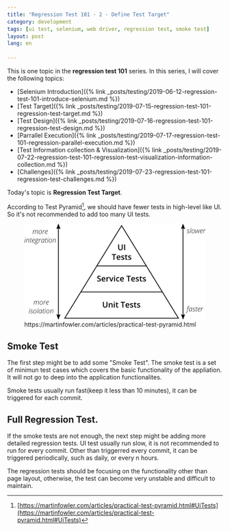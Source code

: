 ```yaml
---
title: "Regression Test 101 - 2 - Define Test Target"  
category: development  
tags: [ui test, selenium, web driver, regression test, smoke test]  
layout: post  
lang: en  

---
```


This is one topic in the **regression test 101** series. In this series, I will cover the following topics:


* [Selenium Introduction]({% link _posts/testing/2019-06-12-regression-test-101-introduce-selenium.md %})
* [Test Target]({% link _posts/testing/2019-07-15-regression-test-101-regression-test-target.md %})
* [Test Design]({% link _posts/testing/2019-07-16-regression-test-101-regression-test-design.md %})
* [Parrallel Execution]({% link _posts/testing/2019-07-17-regression-test-101-regression-parallel-execution.md %})
* [Test Information collection & Visualization]({% link _posts/testing/2019-07-22-regression-test-101-regression-test-visualization-information-collection.md %})
* [Challenges]({% link _posts/testing/2019-07-23-regression-test-101-regression-test-challenges.md %})


Today's topic is **Regression Test Target**.

According to Test Pyramid[^1], we should have fewer tests in high-level like UI. So it's not recommended to add too many UI tests.

<figure>
<img src="/assets/images/testpyramid.png">
<figcaption>https://martinfowler.com/articles/practical-test-pyramid.html
</figcaption>
</figure>

## Smoke Test

The first step might be to add some "Smoke Test". The smoke test is a set of minimun test cases which covers the basic functionality of the appliation. It will not go to deep into the application functionalites.

Smoke tests usually run fast(keep it less than 10 minutes), it can be triggered for each commit.


## Full Regression Test.

If the smoke tests are not enough, the next step might be adding more detailed regression tests. UI test usually run slow, it is not recommended to run for every commit. Other than triggerred every commit, it can be triggered periodically, such as daily, or every n hours.

The regression tests should be focusing on the functionality other than page layout, otherwise, the test can become very unstable and difficult to maintain.


[^1]: [https://martinfowler.com/articles/practical-test-pyramid.html#UiTests](https://martinfowler.com/articles/practical-test-pyramid.html#UiTests)
